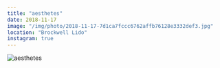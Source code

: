 ```yaml
---
title: "aesthetes"
date: 2018-11-17
image: "/img/photo/2018-11-17-7d1ca7fccc6762affb76128e3332def3.jpg"
location: "Brockwell Lido"
instagram: true
---
```


![aesthetes](/img/photo/2018-11-17-7d1ca7fccc6762affb76128e3332def3.jpg)
